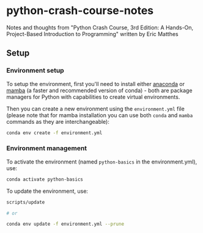 # python-crash-course-notes
Notes and thoughts from "Python Crash Course, 3rd Edition: A Hands-On, Project-Based Introduction to Programming" written by Eric Matthes

## Setup

### Environment setup

To setup the environment, first you'll need to install either [anaconda](https://www.anaconda.com/download) or [mamba](https://mamba.readthedocs.io/en/latest/installation.html) (a faster and recommended version of conda) - both are package managers for Python with capabilities to create virtual environments.

Then you can create a new environment using the `environment.yml` file (please note that for mamba installation you can use both `conda` and `mamba` commands as they are interchangeable):

```bash
conda env create -f environment.yml
```
### Environment management

To activate the environment (named `python-basics` in the environment.yml), use:

```bash
conda activate python-basics
``````

To update the environment, use:

```bash
scripts/update

# or

conda env update -f environment.yml --prune
```
